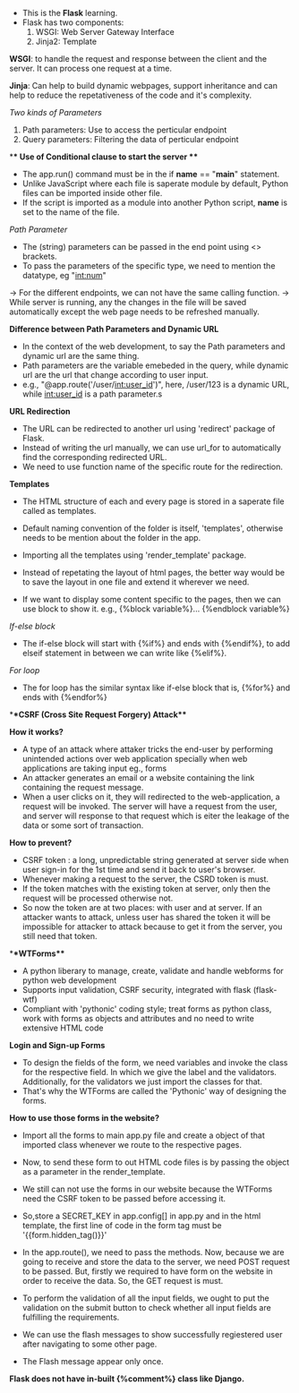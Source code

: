 - This is the **Flask** learning.
- Flask has two components:
  1. WSGI: Web Server Gateway Interface
  2. Jinja2: Template

**WSGI**: to handle the request and response between the client and the server. It can process one request at a time.

**Jinja**: Can help to build dynamic webpages, support inheritance and can help to reduce the repetativeness of the code and it's complexity.

_Two kinds of Parameters_

1. Path parameters: Use to access the perticular endpoint
2. Query parameters: Filtering the data of perticular endpoint

\***\* Use of Conditional clause to start the server \*\***

- The app.run() command must be in the if **name** == "**main**" statement.
- Unlike JavaScript where each file is saperate module by default, Python files can be imported inside other file.
- If the script is imported as a module into another Python script, **name** is set to the name of the file.

_Path Parameter_

- The (string) parameters can be passed in the end point using <> brackets.
- To pass the parameters of the specific type, we need to mention the datatype, eg "<int:num>"

-> For the different endpoints, we can not have the same calling function.
-> While server is running, any the changes in the file will be saved automatically except the web page needs to be refreshed manually.

**Difference between Path Parameters and Dynamic URL**

- In the context of the web development, to say the Path parameters and dynamic url are the same thing.
- Path parameters are the variable emebeded in the query, while dynamic url are the url that change according to user input.
- e.g., "@app.route('/user/<int:user_id>')", here, /user/123 is a dynamic URL, while <int:user_id> is a path parameter.s

**URL Redirection**

- The URL can be redirected to another url using 'redirect' package of Flask.
- Instead of writing the url manually, we can use url_for to automatically find the corresponding redirected URL.
- We need to use function name of the specific route for the redirection.

**Templates**

- The HTML structure of each and every page is stored in a saperate file called as templates.
- Default naming convention of the folder is itself, 'templates', otherwise needs to be mention about the folder in the app.
- Importing all the templates using 'render_template' package.

- Instead of repetating the layout of html pages, the better way would be to save the layout in one file and extend it wherever we need.
- If we want to display some content specific to the pages, then we can use block to show it. e.g., {%block variable%}... {%endblock variable%}

_If-else block_

- The if-else block will start with {%if%} and ends with {%endif%}, to add elseif statement in between we can write like {%elif%}.

_For loop_

- The for loop has the similar syntax like if-else block that is, {%for%} and ends with {%endfor%}

\***\*CSRF (Cross Site Request Forgery) Attack\*\***

**How it works?**

- A type of an attack where attaker tricks the end-user by performing unintended actions over web application specially when web applications are taking input eg., forms
- An attacker generates an email or a website containing the link containing the request message.
- When a user clicks on it, they will redirected to the web-application, a request will be invoked. The server will have a request from the user, and server will response to that request which is eiter the leakage of the data or some sort of transaction.

**How to prevent?**

- CSRF token : a long, unpredictable string generated at server side when user sign-in for the 1st time and send it back to user's browser.
- Whenever making a request to the server, the CSRD token is must.
- If the token matches with the existing token at server, only then the request will be processed otherwise not.
- So now the token are at two places: with user and at server. If an attacker wants to attack, unless user has shared the token it will be impossible for attacker to attack because to get it from the server, you still need that token.

\***\*WTForms\*\***

- A python liberary to manage, create, validate and handle webforms for python web development
- Supports input validation, CSRF security, integrated with flask (flask-wtf)
- Compliant with 'pythonic' coding style; treat forms as python class, work with forms as objects and attributes and no need to write extensive HTML code

**Login and Sign-up Forms**

- To design the fields of the form, we need variables and invoke the class for the respective field. In which we give the label and the validators. Additionally, for the validators we just import the classes for that.
- That's why the WTForms are called the 'Pythonic' way of designing the forms.

**How to use those forms in the website?**

- Import all the forms to main app.py file and create a object of that imported class whenever we route to the respective pages.
- Now, to send these form to out HTML code files is by passing the object as a parameter in the render_template.
- We still can not use the forms in our website because the WTForms need the CSRF token to be passed before accessing it.

- So,store a SECRET_KEY in app.config[] in app.py and in the html template, the first line of code in the form tag must be '{{form.hidden_tag()}}'

- In the app.route(), we need to pass the methods. Now, because we are going to receive and store the data to the server, we need POST request to be passed. But, firstly we required to have form on the website in order to receive the data. So, the GET request is must.
- To perform the validation of all the input fields, we ought to put the validation on the submit button to check whether all input fields are fulfilling the requirements.
- We can use the flash messages to show successfully regiestered user after navigating to some other page.
- The Flash message appear only once.

**Flask does not have in-built {%comment%} class like Django.**
